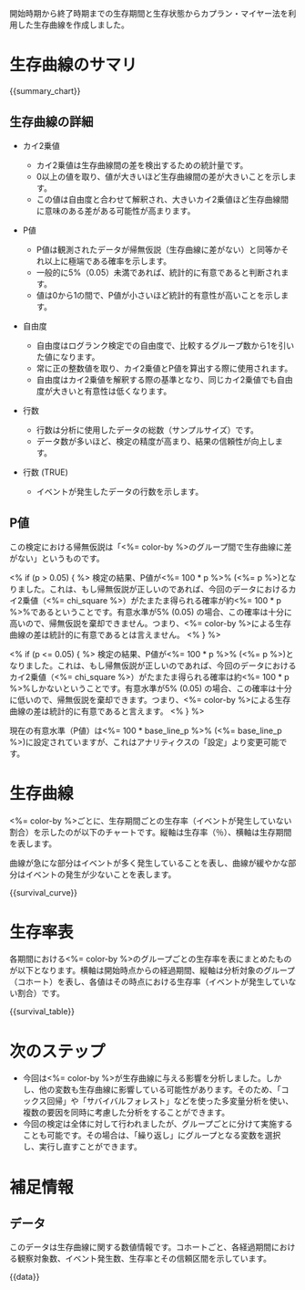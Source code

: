 開始時期から終了時期までの生存期間と生存状態からカプラン・マイヤー法を利用した生存曲線を作成しました。

# 生存曲線のサマリ

{{summary_chart}}

## 生存曲線の詳細

* カイ2乗値
  * カイ2乗値は生存曲線間の差を検出するための統計量です。
  * 0以上の値を取り、値が大きいほど生存曲線間の差が大きいことを示します。
  * この値は自由度と合わせて解釈され、大きいカイ2乗値ほど生存曲線間に意味のある差がある可能性が高まります。

* P値
  * P値は観測されたデータが帰無仮説（生存曲線に差がない）と同等かそれ以上に極端である確率を示します。
  * 一般的に5%（0.05）未満であれば、統計的に有意であると判断されます。
  * 値は0から1の間で、P値が小さいほど統計的有意性が高いことを示します。

* 自由度
  * 自由度はログランク検定での自由度で、比較するグループ数から1を引いた値になります。
  * 常に正の整数値を取り、カイ2乗値とP値を算出する際に使用されます。
  * 自由度はカイ2乗値を解釈する際の基準となり、同じカイ2乗値でも自由度が大きいと有意性は低くなります。

* 行数
  * 行数は分析に使用したデータの総数（サンプルサイズ）です。
  * データ数が多いほど、検定の精度が高まり、結果の信頼性が向上します。

* 行数 (TRUE)
  * イベントが発生したデータの行数を示します。

## P値

この検定における帰無仮説は「<%= color-by %>のグループ間で生存曲線に差がない」というものです。

<% if (p > 0.05) { %>
  検定の結果、P値が<%= 100 * p %>% (<%= p %>)となりました。これは、もし帰無仮説が正しいのであれば、今回のデータにおけるカイ2乗値（<%= chi_square %>）がたまたま得られる確率が約<%= 100 * p %>%であるということです。有意水準が5% (0.05) の場合、この確率は十分に高いので、帰無仮説を棄却できません。つまり、<%= color-by %>による生存曲線の差は統計的に有意であるとは言えません。
<% } %>

<% if (p <= 0.05) { %>
  検定の結果、P値が<%= 100 * p %>% (<%= p %>)となりました。これは、もし帰無仮説が正しいのであれば、今回のデータにおけるカイ2乗値（<%= chi_square %>）がたまたま得られる確率は約<%= 100 * p %>%しかないということです。有意水準が5% (0.05) の場合、この確率は十分に低いので、帰無仮説を棄却できます。つまり、<%= color-by %>による生存曲線の差は統計的に有意であると言えます。
<% } %>

現在の有意水準（P値）は<%= 100 * base_line_p %>% (<%= base_line_p %>)に設定されていますが、これはアナリティクスの「設定」より変更可能です。

# 生存曲線

<%= color-by %>ごとに、生存期間ごとの生存率（イベントが発生していない割合）を示したのが以下のチャートです。縦軸は生存率（％）、横軸は生存期間を表します。

曲線が急にな部分はイベントが多く発生していることを表し、曲線が緩やかな部分はイベントの発生が少ないことを表します。

{{survival_curve}}

# 生存率表

各期間における<%= color-by %>のグループごとの生存率を表にまとめたものが以下となります。横軸は開始時点からの経過期間、縦軸は分析対象のグループ（コホート）を表し、各値はその時点における生存率（イベントが発生していない割合）です。

{{survival_table}}

# 次のステップ

* 今回は<%= color-by %>が生存曲線に与える影響を分析しました。しかし、他の変数も生存曲線に影響している可能性があります。そのため、「コックス回帰」や「サバイバルフォレスト」などを使った多変量分析を使い、複数の要因を同時に考慮した分析をすることができます。
* 今回の検定は全体に対して行われましたが、グループごとに分けて実施することも可能です。その場合は、「繰り返し」にグループとなる変数を選択し、実行し直すことができます。

# 補足情報

## データ

このデータは生存曲線に関する数値情報です。コホートごと、各経過期間における観察対象数、イベント発生数、生存率とその信頼区間を示しています。

{{data}}